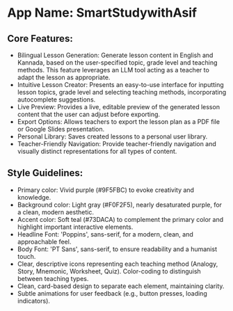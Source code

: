 # **App Name**: SmartStudywithAsif

## Core Features:

- Bilingual Lesson Generation: Generate lesson content in English and Kannada, based on the user-specified topic, grade level and teaching methods. This feature leverages an LLM tool acting as a teacher to adapt the lesson as appropriate.
- Intuitive Lesson Creator: Presents an easy-to-use interface for inputting lesson topics, grade level and selecting teaching methods, incorporating autocomplete suggestions.
- Live Preview: Provides a live, editable preview of the generated lesson content that the user can adjust before exporting.
- Export Options: Allows teachers to export the lesson plan as a PDF file or Google Slides presentation.
- Personal Library: Saves created lessons to a personal user library.
- Teacher-Friendly Navigation: Provide teacher-friendly navigation and visually distinct representations for all types of content.

## Style Guidelines:

- Primary color: Vivid purple (#9F5FBC) to evoke creativity and knowledge.
- Background color: Light gray (#F0F2F5), nearly desaturated purple, for a clean, modern aesthetic.
- Accent color: Soft teal (#73DACA) to complement the primary color and highlight important interactive elements.
- Headline Font: 'Poppins', sans-serif, for a modern, clean, and approachable feel.
- Body Font: 'PT Sans', sans-serif, to ensure readability and a humanist touch.
- Clear, descriptive icons representing each teaching method (Analogy, Story, Mnemonic, Worksheet, Quiz). Color-coding to distinguish between teaching types.
- Clean, card-based design to separate each element, maintaining clarity.
- Subtle animations for user feedback (e.g., button presses, loading indicators).